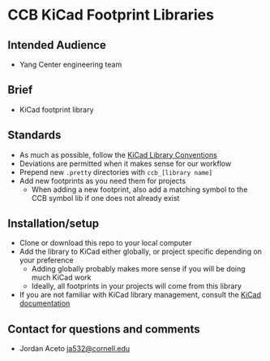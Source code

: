 # CCB KiCad Footprint Libraries

## Intended Audience

- Yang Center engineering team

## Brief

- KiCad footprint library

## Standards

- As much as possible, follow the [KiCad Library Conventions](https://klc.kicad.org/)
- Deviations are permitted when it makes sense for our workflow
- Prepend new `.pretty` directories with `ccb_[library name]`
- Add new footprints as you need them for projects
    - When adding a new footprint, also add a matching symbol to the CCB symbol lib if one does not already exist

## Installation/setup

- Clone or download this repo to your local computer
- Add the library to KiCad either globally, or project specific depending on your preference
    - Adding globally probably makes more sense if you will be doing much KiCad work
    - Ideally, all footprints in your projects will come from this library 
- If you are not familiar with KiCad library management, consult the [KiCad documentation](https://docs.kicad.org/7.0/en/pcbnew/pcbnew.html#footprints_and_footprint_libraries)

## Contact for questions and comments

- Jordan Aceto ja532@cornell.edu
